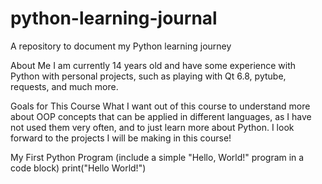# python-learning-journal
A repository to document my Python learning journey

About Me
I am currently 14 years old and have some experience with Python with personal projects, such as playing with Qt 6.8, pytube, requests, and much more. 

Goals for This Course
What I want out of this course to understand more about OOP concepts that can be applied in different languages, as I have not used them very often, and to just learn more about Python. I look forward to the projects I will be making in this course!

My First Python Program (include a simple "Hello, World!" program in a code block)
print("Hello World!")
